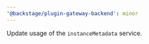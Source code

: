 ```yaml
---
'@backstage/plugin-gateway-backend': minor
---
```


Update usage of the `instanceMetadata` service.
